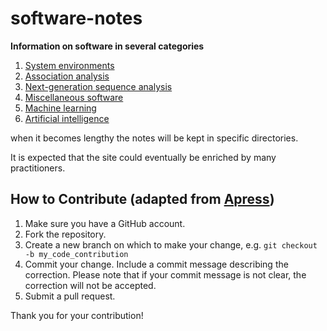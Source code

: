 # software-notes

**Information on software in several categories**

1. [System environments](envirs)
2. [Association analysis](association.md)
3. [Next-generation sequence analysis](NGS.md)
4. [Miscellaneous software](misc.md)
5. [Machine learning](ML.md)
6. [Artificial intelligence](AI.md)

when it becomes lengthy the notes will be kept in specific directories.

It is expected that the site could eventually be enriched by many practitioners.

## How to Contribute (adapted from [Apress](https://github.com/apress))

1. Make sure you have a GitHub account.
2. Fork the repository.
3. Create a new branch on which to make your change, e.g. `git checkout -b my_code_contribution`
4. Commit your change. Include a commit message describing the correction. Please note that if your commit message is not clear, the correction will not be accepted.
5. Submit a pull request.

Thank you for your contribution!
